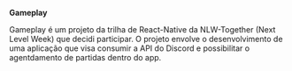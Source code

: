 **Gameplay**

Gameplay é um projeto da trilha de React-Native da NLW-Together (Next Level Week) que decidi participar. O projeto envolve o desenvolvimento de uma aplicação que visa consumir a API do Discord e possibilitar o agentdamento de partidas dentro do app.
